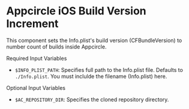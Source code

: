 # Appcircle iOS Build Version Increment

This component sets the Info.plist's build version (CFBundleVersion) to number count of builds inside Appcircle.

Required Input Variables

- `$INFO_PLIST_PATH`: Specifies full path to the Info.plist file. Defaults to `./Info.plist`. You must inclulde the filename (Info.plist) here.

Optional Input Variables

- `$AC_REPOSITORY_DIR`: Specifies the cloned repository directory.
